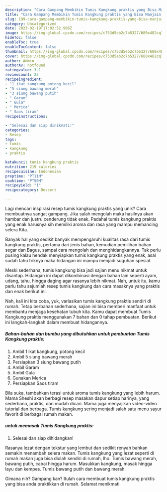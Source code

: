 ```yaml
---
description: "Cara Gampang Membikin Tumis Kangkung praktis yang Bisa Manjain Lidah"
title: "Cara Gampang Membikin Tumis Kangkung praktis yang Bisa Manjain Lidah"
slug: 199-cara-gampang-membikin-tumis-kangkung-praktis-yang-bisa-manjain-lidah
category: Uncategorized
date: 2023-02-19T17:02:52.906Z
image: https://img-global.cpcdn.com/recipes/c753d5eb2c7b5327/680x482cq70/tumis-kangkung-praktis-foto-resep-utama.jpg
hideToc: false
enableToc: true
enableTocContent: false
thumbnail: https://img-global.cpcdn.com/recipes/c753d5eb2c7b5327/680x482cq70/tumis-kangkung-praktis-foto-resep-utama.jpg
cover: https://img-global.cpcdn.com/recipes/c753d5eb2c7b5327/680x482cq70/tumis-kangkung-praktis-foto-resep-utama.jpg
author: Admin
authorAv: notfound
ratingvalue: 3.1
reviewcount: 23
recipeingredient:
- "1 ikat kangkung potong kecil"
- "5 siung bawang merah"
- "3 siung bawang putih"
- " Garam"
- " Gula"
- " Merica"
- " Saos tiram"
recipeinstructions:

- "Selesai dan siap dinikmati!"
categories:
- Resep
tags:
- tumis
- kangkung
- praktis

katakunci: tumis kangkung praktis 
nutrition: 219 calories
recipecuisine: Indonesian
preptime: "PT11M"
cooktime: "PT50M"
recipeyield: "1"
recipecategory: Dessert

---
```





Lagi mencari inspirasi resep tumis kangkung praktis yang unik? Cara membuatnya sangat gampang. Jika salah mengolah maka hasilnya akan hambar dan justru cenderung tidak enak. Padahal tumis kangkung praktis yang enak harusnya sih memiliki aroma dan rasa yang mampu memancing selera Kita.





Banyak hal yang sedikit banyak mempengaruhi kualitas rasa dari tumis kangkung praktis, pertama dari jenis bahan, kemudian pemilihan bahan segar dan Bagus, sampai cara mengolah dan menghidangkannya. Tak perlu pusing kalau hendak menyiapkan tumis kangkung praktis yang enak,      asal sudah tahu triknya maka hidangan ini mampu menjadi suguhan spesial.














Meski sederhana, tumis kangkung bisa jadi sajian menu nikmat untuk disantap. Hidangan ini dapat dikombinasi dengan bahan lain seperti ayam, udang, tahu, hingga daging agar rasanya lebih nikmat. Nah, untuk itu, kamu perlu tahu sejumlah resep tumis kangkung dan cara masaknya yang praktis dan enak berikut ini.






Nah, kali ini kita coba, yuk, variasikan tumis kangkung praktis sendiri di rumah. Tetap berbahan sederhana, sajian ini bisa memberi manfaat untuk membantu menjaga kesehatan tubuh kita. Kamu dapat membuat Tumis Kangkung praktis menggunakan 7 bahan dan 0 tahap pembuatan. Berikut ini langkah-langkah dalam membuat hidangannya.

<!--inarticleads1-->

##### Bahan-bahan dan bumbu yang dibutuhkan untuk pembuatan Tumis Kangkung praktis:

1. Ambil 1 ikat kangkung, potong kecil
1. Ambil 5 siung bawang merah
1. Persiapkan 3 siung bawang putih
1. Ambil  Garam
1. Ambil  Gula
1. Gunakan  Merica
1. Persiapkan  Saos tiram


Bila suka, tambahkan terasi untuk aroma tumis kangkung yang lebih harum. Mama Sheshi akan berbagi resep masakan dapur setiap harinya, yang sederhana, praktis, dan mudah dicari. Mama juga menyajikan video-video tutorial dan berbaga. Tumis kangkung sering menjadi salah satu menu sayur favorit di berbagai rumah makan. 

<!--inarticleads2-->

#####  untuk memasak Tumis Kangkung praktis:


1. Selesai dan siap dihidangkan!

Rasanya lezat dengan tekstur yang lembut dan sedikit renyah bahkan semakin menambah selera makan. Tumis kangkung yang lezat seperti di rumah makan juga bisa diolah sendiri di rumah, lho. Tumis bawang merah, bawang putih, cabai hingga harum. Masukkan kangkung, masak hingga layu dan kempes. Tumis bawang putih dan bawang merah. 

Gimana nih? Gampang kan? Itulah cara membuat tumis kangkung praktis yang bisa anda praktikkan di rumah. Selamat menikmati
